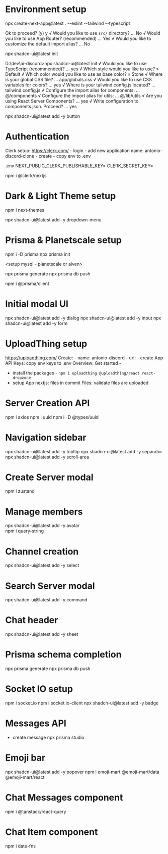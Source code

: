 # Environment setup

npx create-next-app@latest . --eslint --tailwind --typescript

Ok to proceed? (y) y
√ Would you like to use `src/` directory? ... No
√ Would you like to use App Router? (recommended) ... Yes
√ Would you like to customize the default import alias? ... No

npx shadcn-ui@latest init

D:\dev\ai-discord>npx shadcn-ui@latest init
√ Would you like to use TypeScript (recommended)? ... yes
√ Which style would you like to use? » Default
√ Which color would you like to use as base color? » Stone
√ Where is your global CSS file? ... app/globals.css
√ Would you like to use CSS variables for colors? ... yes
√ Where is your tailwind.config.js located? ... tailwind.config.js
√ Configure the import alias for components: ... @/components
√ Configure the import alias for utils: ... @/lib/utils
√ Are you using React Server Components? ... yes
√ Write configuration to components.json. Proceed? ... yes

npx shadcn-ui@latest add -y button

# Authentication

Clerk setup: 
https://clerk.com/ - login - add new application
name: antonio-discord-clone - create - copy env to .env

.env
NEXT_PUBLIC_CLERK_PUBLISHABLE_KEY=
CLERK_SECRET_KEY=

npm i @clerk/nextjs

# Dark & Light Theme setup

npm i next-themes

npx shadcn-ui@latest add -y dropdown-menu

# Prisma & Planetscale setup

npm i -D prisma
npx prisma init

<setup mysql - planetscale or aiven>
<prisma models>

npx prisma generate
npx prisma db push

npm i @prisma/client

# Initial modal UI

npx shadcn-ui@latest add -y dialog
npx shadcn-ui@latest add -y input
npx shadcn-ui@latest add -y form

# UploadThing setup

https://uploadthing.com/ 
Create: - name: antonio-discord - url: <EMPTY> - create App
API Keys: copy env keys to .env
Overview: Get started - 
* install the packages - `npm i uploadthing @uploadthing/react react-dropzone`
* setup App nextjs: files in commit
Files: validate files are uploaded

# Server Creation API

npm i axios
npm i uuid
npm i -D @types/uuid

# Navigation sidebar

npx shadcn-ui@latest add -y tooltip
npx shadcn-ui@latest add -y separator
npx shadcn-ui@latest add -y scroll-area

# Create Server modal

npm i zustand

# Manage members

npx shadcn-ui@latest add -y avatar      
npm i query-string

# Channel creation

npx shadcn-ui@latest add -y select

# Search Server modal

npx shadcn-ui@latest add -y command

# Chat header

npx shadcn-ui@latest add -y sheet

# Prisma schema completion

npx prisma generate
npx prisma db push

# Socket IO setup

npm i socket.io
npm i socket.io-client
npx shadcn-ui@latest add -y badge 

# Messages API

* create message
npx prisma studio

# Emoji bar

npx shadcn-ui@latest add -y popover
npm i emoji-mart @emoji-mart/data @emoji-mart/react

# Chat Messages component

npm i @tanstack/react-query

# Chat Item component

npm i date-fns